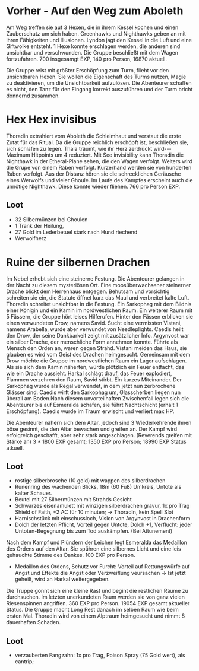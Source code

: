 # Vorher - Auf den Weg zum Aboleth
Am Weg treffen sie auf 3 Hexen, die in ihrem Kessel kochen und einen Zauberschutz um sich haben. Greenhawks und Nighthawks geben an mit ihren Fähigkeiten und Illusionen. Lyndon jagt den Kessel in die Luft und eine Giftwolke entsteht. 1 Hexe konnte erschlagen werden, die anderen sind unsichtbar und verschwunden. Die Gruppe beschließt mit dem Wagen fortzufahren. 700 insgesamgt EXP, 140 pro Person, 16870 aktuell.

Die Gruppe reist mit größter Erschöpfung zum Turm, flieht
vor den unsichtbaren Hexen. Sie wollen die Eigenschaft des Turms nutzen, Magie zu deaktivieren, um die Unsichtbarkeit aufzulösen. Die Abenteurer schaffen es nicht, den Tanz für den Eingang korrekt auszuführen und der Turm bricht donnernd zusammen.

# Hex Hex invisibus
Thoradin extrahiert vom Aboleth die Schleimhaut und verstaut die erste Zutat für das Ritual. Da die Gruppe reichlich erschöpft ist, beschließen sie, sich schlafen zu legen. Thala träumt, wie ihr Herz zerdrückt wird---Maximum Hitpoints um 4 reduziert. Mit See invisibility kann Thoradin die Nighthawk in der Etheral-Plane sehen, die den Wagen verfolgt. Weiters wird die Grupe von einem Raben verfolgt. Kurzerhand werden sie von hunderten Raben verfolgt. Aus der Distanz hören sie die schrecklichen Geräusche eines Werwolfs und vieler Ghoule. Im Laufe des Kampfes erscheint auch die unnötige Nighthawk. Diese konnte wieder fliehen. 766 pro Person EXP.

## Loot
- 32 Silbermünzen bei Ghoulen
- 1 Trank der Heilung, 
- 27 Gold im Lederbetuel stark nach Hund riechend
- Werwolfherz

# Ruine der silbernen Drachen
Im Nebel erhebt sich eine steinerne Festung. Die Abenteurer gelangen in der Nacht zu diesem mysteriösen Ort. Eine moosüberwachsener steinerner Drache blickt dem Herrenhaus entgegen. Behutsam und vorsichtig schreiten sie ein, die Statute öffnet kurz das Maul und verbreitet kalte Luft. Thoradin schreitet unsichtbar in die Festung. Ein Sarkophag mit dem Bildnis einer Königin und ein Kamin im nordwestlichen Raum. Ein weiterer Raum mit 5 Fässern, die Gruppe hört leises Hilferufen. Hinter den Fässen erblicken sie einen verwundeten Drow, namens Savid. Sucht eine vermissten Vistani, namens Arabella, wurde aber verwundet von Needleplights. Caedis heilt den Drow, der seine Dankbarkeit zeigt mit zusätzlicher Info. Argynvost war ein silber Drache, der menschliche Form annehmen konnte. Führte als Mensch den Orden an, waren gegen Strahd. Vistani meiden das Haus, sie glauben es wird vom Geist des Drachen heimgesucht. Gemeinsam mit dem Drow möchte die Gruppe im nordwestlichen Raum ein Lager aufschlagen. Als sie sich dem Kamin näherten, würde plötzlich ein Feuer entfacht, das wie ein Drache aussieht. Harkal schlägt drauf, das Feuer explodiert, Flammen verzehren den Raum, Savid stirbt. Ein kurzes Miteinander. Der Sarkophag wurde als Regal verwendet, in dem jetzt nun zerbrochene Glässer sind. Caedis wirft den Sarkophag um, Glasscherben liegen nun überall am Boden.Nach diesem unvorteilhaften Zwischenfall legen sich die Abenteurer bis auf Esmeralda schafen, sie führt Nachtschicht (erhält 1 Erschöpfung). Caedis wurde im Traum erwischt und verliert max HP. 

Die Abenteurer nähern sich dem Altar, jedoch sind 3 Wiederkehrende ihnen böse gesinnt, die den Altar bewachen und greifen an. Der Kampf wird erfolgreich geschafft, aber sehr stark angeschlagen. (Reverends greifen mit Stärke an) 3 * 1800 EXP gesamt; 1350 EXP pro Person; 18990 EXP Status atkuell.

## Loot
- rostige silberbrosche (10 gold) mit wappen des silberdrachen
- Runenring des wachenden Blicks, 18m (60 Fuß) Umkreis, Untote als kalter Schauer.
- Beutel mit 27 Silbermünzen mit Strahds Gesicht
- Schwarzes eisenamulett mit winzigen silberdrachen gravur, 1x pro Trag Shield of Faith, +2 AC für 10 minuten; -> Thoradin, kein Spell Slot
- Harnischstück mit einschussloch, Vision von Argynvost in Drachenform
- Dolch der letzten Pflicht, Vorteil gegen Untote, Dolch +1, Verflucht: jeder Untoten-Begegnung bis zum Tod auskämpfen. (Bei Attunement)

Nach dem Kampf und Plündern der Leichen legt Esmeralda das Medaillon des Ordens auf den Altar. Sie spühren eine silbernes Licht und eine leis gehauchte Stimme des Dankes. 100 EXP pro Person.

- Medaillon des Ordens, Schutz vor Furcht: Vorteil auf Rettungswürfe auf Angst und Effekte die Angst oder Verzweiflung veursachen -> Ist jetzt geheilt, wird an Harkal weitergegeben. 

Die Truppe gönnt sich eine kleine Rast und begint die restlichen Räume zu durchsuchen. Im letzten unerkundeten Raum werden sie von ganz vielen Riesenspinnen angriffen. 360 EXP pro Person. 19054 EXP gesamt aktueller Status. Die Gruppe macht Long Rest danach im selben Raum wie beim ersten Mal. Thoradin wird von einem Alptraum heimgesucht und nimmt 8 dauerhaften Schaden.

## Loot
- verzauberten Fangzahn: 1x pro Trag, Poison Spray (75 Gold wert), als cantrip;
 
